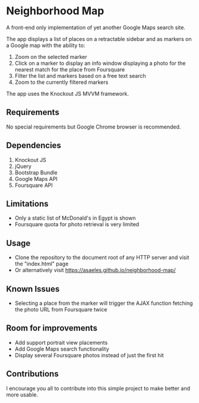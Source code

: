 # Neighborhood Map

A front-end only implementation of yet another Google Maps search site.

The app displays a list of places on a retractable sidebar and as markers on a Google map with the ability to:
1. Zoom on the selected marker
2. Click on a marker to display an info window displaying a photo for the nearest match for the place from Foursquare
3. Filter the list and markers based on a free text search
4. Zoom to the currently filtered markers

The app uses the Knockout JS MVVM framework.

## Requirements

No special requirements but Google Chrome browser is recommended.

## Dependencies

1. Knockout JS
2. jQuery
3. Bootstrap Bundle
4. Google Maps API
5. Foursquare API

## Limitations

* Only a static list of McDonald's in Egypt is shown
* Foursquare quota for photo retrieval is very limited

## Usage

* Clone the repository to the document root of any HTTP server and visit the "index.html" page
* Or alternatively visit https://asaeles.github.io/neighborhood-map/

## Known Issues

* Selecting a place from the marker will trigger the AJAX function fetching the photo URL from Foursquare twice

## Room for improvements

* Add support portrait view placements
* Add Google Maps search functionality
* Display several Foursquare photos instead of just the first hit

## Contributions

I encourage you all to contribute into this simple project to make better and more usable.
